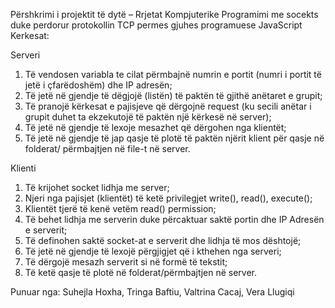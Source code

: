 Përshkrimi i projektit të dytë – Rrjetat Kompjuterike
  Programimi me socekts duke perdorur protokollin TCP permes gjuhes programuese JavaScript
Kerkesat:

Serveri
1. Të vendosen variabla te cilat përmbajnë numrin e portit (numri i portit të jetë i
çfarëdoshëm) dhe IP adresën;
2. Të jetë në gjendje të dëgjojë (listën) të paktën të gjithë anëtaret e grupit;
3. Të pranojë kërkesat e pajisjeve që dërgojnë request (ku secili anëtar i grupit duhet ta
ekzekutojë të paktën një kërkesë në server);
4. Të jetë në gjendje të lexoje mesazhet që dërgohen nga klientët;
5. Të jetë në gjendje të jap qasje të plotë të paktën njërit klient për qasje në folderat/
përmbajtjen në file-t në server.

Klienti
1. Të krijohet socket lidhja me server;
2. Njeri nga pajisjet (klientët) të ketë privilegjet write(), read(), execute();
3. Klientët tjerë të kenë vetëm read() permission;
4. Të behet lidhja me serverin duke përcaktuar saktë portin dhe IP Adresën e serverit;
5. Të definohen saktë socket-at e serverit dhe lidhja të mos dështojë;
6. Të jetë në gjendje të lexojë përgjigjet që i kthehen nga serveri;
7. Të dërgojë mesazh serverit si në formë të tekstit;
8. Të ketë qasje të plotë në folderat/përmbajtjen në server.

Punuar nga:
Suhejla Hoxha,
Tringa Baftiu,
Valtrina Cacaj,
Vera Llugiqi
